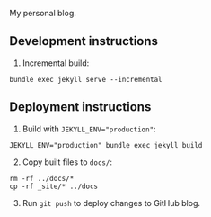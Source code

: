 My personal blog.

## Development instructions
1. Incremental build:
```
bundle exec jekyll serve --incremental
```

## Deployment instructions
1. Build with `JEKYLL_ENV="production"`:
``` 
JEKYLL_ENV="production" bundle exec jekyll build
```
2. Copy built files to `docs/`:
```
rm -rf ../docs/*
cp -rf _site/* ../docs
```
3. Run `git push` to deploy changes to GitHub blog.

